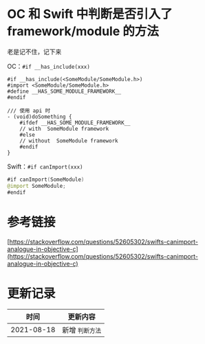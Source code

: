 # OC 和 Swift 中判断是否引入了 framework/module 的方法

老是记不住，记下来

OC：`#if __has_include(xxx)`

```objc
#if __has_include(<SomeModule/SomeModule.h>)
#import <SomeModule/SomeModule.h>
#define __HAS_SOME_MODULE_FRAMEWORK__
#endif
```

```objc
/// 使用 api 时
- (void)doSomething {
    #ifdef __HAS_SOME_MODULE_FRAMEWORK__
    // with  SomeModule framework
    #else
    // without  SomeModule framework
    #endif
}
```

Swift：`#if canImport(xxx)`

```swift
#if canImport(SomeModule)
@import SomeModule;
#endif
```

# 参考链接

[https://stackoverflow.com/questions/52605302/swifts-canimport-analogue-in-objective-c](https://stackoverflow.com/questions/52605302/swifts-canimport-analogue-in-objective-c)

# 更新记录

时间|更新内容
---|---
2021-08-18|新增 `判断方法`
